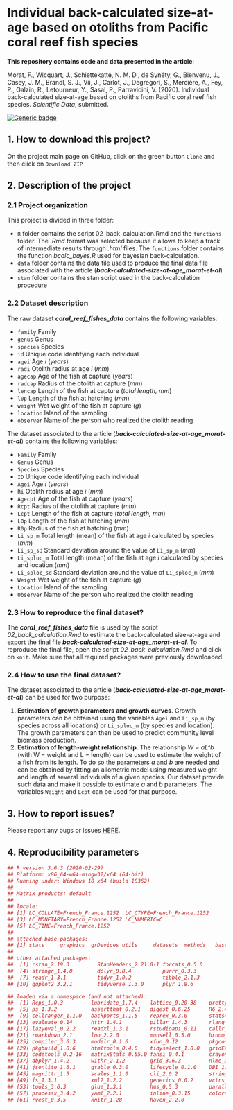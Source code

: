 # **Individual back-calculated size-at-age based on otoliths from Pacific coral reef fish species**



**This repository contains code and data presented in the article**:

Morat, F., Wicquart, J., Schiettekatte, N. M. D., de Synéty, G., Bienvenu, J., Casey, J. M., Brandl, S. J., Vii, J., Carlot, J., Degregori, S., Mercière, A., Fey, P., Galzin, R., Letourneur, Y., Sasal, P., Parravicini, V. (2020). Individual back-calculated size-at-age based on otoliths from Pacific coral reef fish species. _Scientific Data_, submitted.

[![Generic badge](https://img.shields.io/badge/DOI-10.6084/m9.figshare.12156159.v4-2abb9b.svg)](https://figshare.com/articles/Individual_back-calculated_size-at-age_based_on_otoliths_from_Pacific_coral_reef_fish_species/12156159/4)



## 1. How to download this project?



On the project main page on GitHub, click on the green button `Clone` and then click on `Download ZIP`



## 2. Description of the project



### 2.1 Project organization

This project is divided in three folder:

* `R` folder contains the script 02_back_calculation.Rmd and the `functions` folder.  The _.Rmd_ format was selected because it allows to keep a track of intermediate results through _.html_ files. The `functions` folder contains the function _bcalc_bayes.R_ used for bayesian back-calculation.
* `data` folder contains the data file used to produce the final data file associated with the article (**_back-calculated-size-at-age_morat-et-al_**)
* `stan` folder contains the stan script used in the back-calculation procedure



### 2.2 Dataset description

The raw dataset **_coral_reef_fishes_data_** contains the following variables:

- `family` Family
- `genus` Genus
- `species` Species
- `id` Unique code identifying each individual
- `agei` Age *i* (*years*)
- `radi` Otolith radius at age *i* (*mm*)
- `agecap` Age of the fish at capture (*years*)
- `radcap` Radius of the otolith at capture (*mm*)
- `lencap` Length of the fish at capture (*total length, mm*)
- `l0p` Length of the fish at hatching (*mm*)
- `weight` Wet weight of the fish at capture (*g*)
- `location` Island of the sampling
- `observer` Name of the person who realized the otolith reading



The dataset associated to the article (**_back-calculated-size-at-age_morat-et-al_**) contains the following variables:

- `Family` Family
- `Genus` Genus
- `Species` Species
- `ID` Unique code identifying each individual
- `Agei` Age *i* (*years*)
- `Ri` Otolith radius at age *i* (*mm*)
- `Agecpt` Age of the fish at capture (*years*)
- `Rcpt` Radius of the otolith at capture (*mm*)
- `Lcpt` Length of the fish at capture (*total length, mm*)
- `L0p` Length of the fish at hatching (*mm*)
- `R0p` Radius of the fish at hatching (*mm*)
- `Li_sp_m` Total length (mean) of the fish at age *i* calculated by species (*mm*)
- `Li_sp_sd` Standard deviation around the value of `Li_sp_m` (_mm_)
- `Li_sploc_m` Total length (mean) of the fish at age *i* calculated by species and location (*mm*)
- `Li_sploc_sd` Standard deviation around the value of `Li_sploc_m` (_mm_)
- `Weight` Wet weight of the fish at capture (*g*)
- `Location` Island of the sampling
- `Observer` Name of the person who realized the otolith reading



### 2.3 How to reproduce the final dataset?

The **_coral_reef_fishes_data_** file is used by the script _02_back_calculation.Rmd_ to estimate the back-calculated size-at-age and export the final file **_back-calculated-size-at-age_morat-et-al_**. To reproduce the final file, open the script _02_back_calculation.Rmd_ and click on `knit`. Make sure that all required packages were previously downloaded.



### 2.4 How to use the final dataset?

The dataset associated to the article (**_back-calculated-size-at-age_morat-et-al_**) can be used for two purpose:

1. **Estimation of growth parameters and growth curves**. Growth parameters can be obtained using the variables `Agei` and `Li_sp_m` (by species across all locations) or `Li_sploc_m` (by species and location). The growth parameters can then be used to predict community level biomass production.
2. **Estimation of length-weight relationship**. The relationship _W = aL^b_ (with W = weight and L = length) can be used to estimate the weight of a fish from its length. To do so the parameters _a_ and _b_ are needed and can be obtained by fitting an allometric model using measured weight and length of several individuals of a given species. Our dataset provide such data and make it possible to estimate _a_ and _b_ parameters. The variables `Weight` and `Lcpt` can be used for that purpose.



## 3. How to report issues?



Please report any bugs or issues [HERE](https://github.com/JWicquart/fish_growth/issues).



## 4. Reproducibility parameters



```R
## R version 3.6.3 (2020-02-29)
## Platform: x86_64-w64-mingw32/x64 (64-bit)
## Running under: Windows 10 x64 (build 18362)
## 
## Matrix products: default
## 
## locale:
## [1] LC_COLLATE=French_France.1252  LC_CTYPE=French_France.1252   
## [3] LC_MONETARY=French_France.1252 LC_NUMERIC=C                  
## [5] LC_TIME=French_France.1252    
## 
## attached base packages:
## [1] stats     graphics  grDevices utils     datasets  methods   base     
## 
## other attached packages:
##  [1] rstan_2.19.3         StanHeaders_2.21.0-1 forcats_0.5.0       
##  [4] stringr_1.4.0        dplyr_0.8.4          purrr_0.3.3         
##  [7] readr_1.3.1          tidyr_1.0.2          tibble_2.1.3        
## [10] ggplot2_3.2.1        tidyverse_1.3.0      plyr_1.8.6          

## loaded via a namespace (and not attached):
##  [1] Rcpp_1.0.3         lubridate_1.7.4    lattice_0.20-38    prettyunits_1.1.1 
##  [5] ps_1.3.2           assertthat_0.2.1   digest_0.6.25      R6_2.4.1          
##  [9] cellranger_1.1.0   backports_1.1.5    reprex_0.3.0       stats4_3.6.3      
## [13] evaluate_0.14      httr_1.4.1         pillar_1.4.3       rlang_0.4.5       
## [17] lazyeval_0.2.2     readxl_1.3.1       rstudioapi_0.11    callr_3.4.2       
## [21] rmarkdown_2.1      loo_2.2.0          munsell_0.5.0      broom_0.5.5       
## [25] compiler_3.6.3     modelr_0.1.6       xfun_0.12          pkgconfig_2.0.3   
## [29] pkgbuild_1.0.6     htmltools_0.4.0    tidyselect_1.0.0   gridExtra_2.3     
## [33] codetools_0.2-16   matrixStats_0.55.0 fansi_0.4.1        crayon_1.3.4      
## [37] dbplyr_1.4.2       withr_2.1.2        grid_3.6.3         nlme_3.1-144      
## [41] jsonlite_1.6.1     gtable_0.3.0       lifecycle_0.1.0    DBI_1.1.0         
## [45] magrittr_1.5       scales_1.1.0       cli_2.0.2          stringi_1.4.6     
## [49] fs_1.3.1           xml2_1.2.2         generics_0.0.2     vctrs_0.2.3       
## [53] tools_3.6.3        glue_1.3.1         hms_0.5.3          parallel_3.6.3    
## [57] processx_3.4.2     yaml_2.2.1         inline_0.3.15      colorspace_1.4-1  
## [61] rvest_0.3.5        knitr_1.28         haven_2.2.0  
```